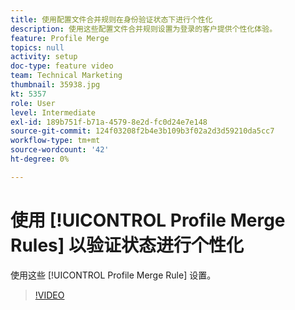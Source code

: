 ```yaml
---
title: 使用配置文件合并规则在身份验证状态下进行个性化
description: 使用这些配置文件合并规则设置为登录的客户提供个性化体验。
feature: Profile Merge
topics: null
activity: setup
doc-type: feature video
team: Technical Marketing
thumbnail: 35938.jpg
kt: 5357
role: User
level: Intermediate
exl-id: 189b751f-b71a-4579-8e2d-fc0d24e7e148
source-git-commit: 124f03208f2b4e3b109b3f02a2d3d59210da5cc7
workflow-type: tm+mt
source-wordcount: '42'
ht-degree: 0%

---
```


# 使用 [!UICONTROL Profile Merge Rules] 以验证状态进行个性化

使用这些 [!UICONTROL Profile Merge Rule] 设置。

>[!VIDEO](https://video.tv.adobe.com/v/35938/?quality=12&learn=on)
